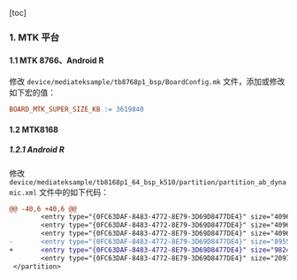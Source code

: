 [toc]

### 1. MTK 平台

#### 1.1 MTK 8766、Android R

修改 `device/mediateksample/tb8768p1_bsp/BoardConfig.mk` 文件，添加或修改如下宏的值：

```makefile
BOARD_MTK_SUPER_SIZE_KB := 3619840
```

#### 1.2 MTK8168

##### 1.2.1 Android R

修改 `device/mediateksample/tb8168p1_64_bsp_k510/partition/partition_ab_dynamic.xml` 文件中的如下代码：

```diff
@@ -40,6 +40,6 @@
        <entry type="{0FC63DAF-8483-4772-8E79-3D69D8477DE4}" size="4096" name="vbmeta_system_b" />
        <entry type="{0FC63DAF-8483-4772-8E79-3D69D8477DE4}" size="4096" name="vbmeta_vendor_a" />
        <entry type="{0FC63DAF-8483-4772-8E79-3D69D8477DE4}" size="4096" name="vbmeta_vendor_b" />
-       <entry type="{0FC63DAF-8483-4772-8E79-3D69D8477DE4}" size="8955904" name="super" />
+       <entry type="{0FC63DAF-8483-4772-8E79-3D69D8477DE4}" size="9824256" name="super" />
        <entry type="{0FC63DAF-8483-4772-8E79-3D69D8477DE4}" size="2097152" name="userdata" />
 </partition>
```

